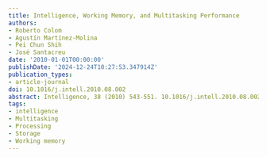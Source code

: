 ```yaml
---
title: Intelligence, Working Memory, and Multitasking Performance
authors:
- Roberto Colom
- Agustín Martínez-Molina
- Pei Chun Shih
- José Santacreu
date: '2010-01-01T00:00:00'
publishDate: '2024-12-24T10:27:53.347914Z'
publication_types:
- article-journal
doi: 10.1016/j.intell.2010.08.002
abstract: Intelligence, 38 (2010) 543-551. 10.1016/j.intell.2010.08.002
tags:
- intelligence
- Multitasking
- Processing
- Storage
- Working memory
---
```

